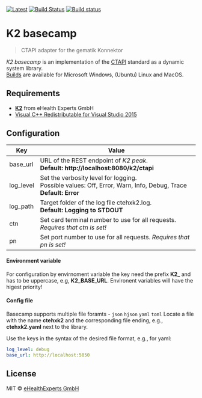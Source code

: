 [![Latest](https://img.shields.io/github/release/eHealthExperts/k2-basecamp.svg?label=latest)](https://github.com/eHealthExperts/k2-basecamp/releases/latest) [![Build Status](https://travis-ci.org/eHealthExperts/k2-basecamp.svg?branch=master)](https://travis-ci.org/eHealthExperts/k2-basecamp) [![Build status](https://ci.appveyor.com/api/projects/status/mr7hc26i3nvddi04/branch/master?svg=true)](https://ci.appveyor.com/project/ChriFo/k2-basecamp/branch/master)

# K2 basecamp

> CTAPI adapter for the gematik Konnektor

*K2 basecamp* is an implementation of the [CTAPI](doc/CTAPI.pdf) standard as a dynamic system library.<br/>
[Builds](https://github.com/eHealthExperts/k2-basecamp/releases/latest) are available for Microsoft Windows, (Ubuntu) Linux and MacOS.

## Requirements

* [**K2**](http://k2.ehealthexperts.de/) from eHealth Experts GmbH
* [Visual C++ Redistributable for Visual Studio 2015](https://www.microsoft.com/en-US/download/details.aspx?id=48145)

## Configuration

| Key       | Value |
| --------- | ------|
| base_url  | URL of the REST endpoint of *K2 peak*.<br/>**Default: http://localhost:8080/k2/ctapi** |
| log_level | Set the verbosity level for logging.<br/>Possible values: Off, Error, Warn, Info, Debug, Trace<br/>**Default: Error** |
| log_path  | Target folder of the log file ctehxk2.log.<br/>**Default: Logging to STDOUT** |
| ctn       | Set card terminal number to use for all requests. *Requires that ctn is set!* |
| pn        | Set port number to use for all requests. *Requires that pn is set!* |

#### Environment variable

For configuration by envirnoment variable the key need the prefix **K2_** and has to be uppercase, e.g, **K2_BASE_URL**.
Environent variables will have the higest priority!

#### Config file

Basecamp supports multiple file foramts - `json` `hjson` `yaml` `toml`
Locate a file with the name **ctehxk2** and the corresponding file ending, e.g., **ctehxk2.yaml** next to the library.

Use the keys in the syntax of the desired file format, e.g., for yaml:

```yaml
log_level: debug
base_url: http://localhost:5050
```

## License

MIT © [eHealthExperts GmbH](http://ehealthexperts.de)
